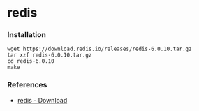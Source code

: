 # redis

### Installation

```shell
wget https://download.redis.io/releases/redis-6.0.10.tar.gz
tar xzf redis-6.0.10.tar.gz
cd redis-6.0.10
make
```

### References

- [redis - Download](https://redis.io/download)
